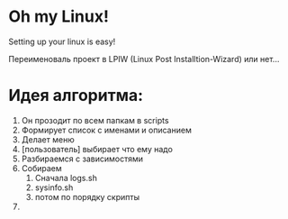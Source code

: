 # Oh my Linux!
Setting up your linux is easy!

Переименоваль проект в LPIW (Linux Post Installtion-Wizard) или нет...

# Идея алгоритма:

1. Он прозодит по всем папкам в scripts
2. Формирует список с именами и описанием 
3. Делает меню
4. [пользователь] выбирает что ему надо
5. Разбираемся с зависимостями
6. Собираем
   1. Сначала logs.sh
   2. sysinfo.sh
   3. потом по порядку скрипты
7. 